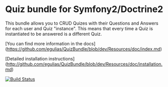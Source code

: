 # Quiz bundle for Symfony2/Doctrine2

This bundle allows you to CRUD Quizes with their Questions and Answers for each user and Quiz "instance". This means
that every time a Quiz is instantiated to be answered is a different Quiz.

[You can find more information in the docs] (https://github.com/egulias/QuizBundle/blob/dev/Resources/doc/index.md)

[Detailed installation instructions] (http://github.com/egulias/QuizBundle/blob/dev/Resources/doc/installation.md)

[![Build
Status](https://secure.travis-ci.org/egulias/EguliasQuizBundle.png)](http://travis-ci.org/egulias/EguliasQuizBundle)


